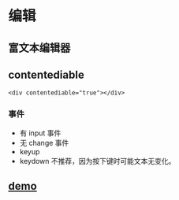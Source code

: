 # 编辑

## 富文本编辑器

## contentediable

`<div contentediable="true"></div>`

### 事件

- 有 input 事件
- 无 change 事件
- keyup
- keydown 不推荐，因为按下键时可能文本无变化。

## [demo](/confuse/editDemo.html)
